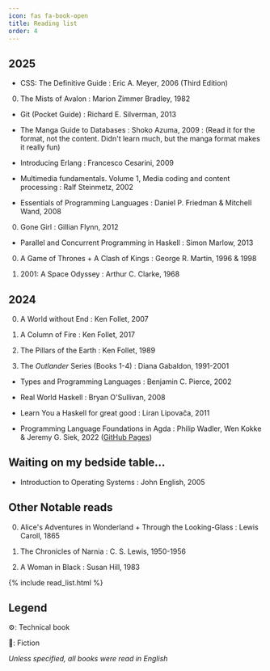 ```yaml
---
icon: fas fa-book-open
title: Reading list
order: 4
---
```




## 2025

- CSS: The Definitive Guide
: Eric A. Meyer, 2006 (Third Edition)

0. The Mists of Avalon
: Marion Zimmer Bradley, 1982

- Git (Pocket Guide)
: Richard E. Silverman, 2013

- The Manga Guide to Databases
: Shoko Azuma, 2009
: (Read it for the format, not the content. Didn't learn much, but the manga format makes it really fun)

- Introducing Erlang
: Francesco Cesarini, 2009

- Multimedia fundamentals. Volume 1, Media coding and content processing
: Ralf Steinmetz, 2002

- Essentials of Programming Languages
: Daniel P. Friedman & Mitchell Wand, 2008

0. Gone Girl
: Gillian Flynn, 2012

- Parallel and Concurrent Programming in Haskell
: Simon Marlow, 2013

0. A Game of Thrones + A Clash of Kings
: George R. Martin, 1996 & 1998

0. 2001: A Space Odyssey
: Arthur C. Clarke, 1968

## 2024

0. A World without End 
: Ken Follet, 2007

0. A Column of Fire 
: Ken Follet, 2017

0. The Pillars of the Earth
: Ken Follet, 1989

0. The _Outlander_ Series (Books 1-4)
: Diana Gabaldon, 1991-2001

- Types and Programming Languages
: Benjamin C. Pierce, 2002

- Real World Haskell
: Bryan O'Sullivan, 2008 

- Learn You a Haskell for great good
: Liran Lipovača, 2011

- Programming Language Foundations in Agda
: Philip Wadler, Wen Kokke & Jeremy G. Siek, 2022 ([GitHub Pages](https://plfa.github.io))

## Waiting on my bedside table…

- Introduction to Operating Systems
: John English, 2005

## Other Notable reads

0. Alice's Adventures in Wonderland + Through the Looking-Glass
: Lewis Caroll, 1865

0. The Chronicles of Narnia
: C. S. Lewis, 1950-1956

0. A Woman in Black
: Susan Hill, 1983

{% include read_list.html %}

## Legend

⚙️: Technical book

🌠: Fiction

_Unless specified, all books were read in English_
